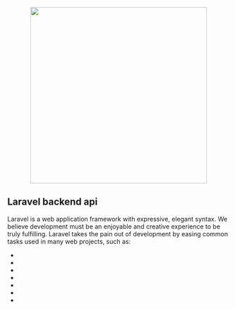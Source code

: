 <p align="center"><img src="https://res.cloudinary.com/practicaldev/image/fetch/s--nWYze10a--/c_imagga_scale,f_auto,fl_progressive,h_420,q_auto,w_1000/https://dev-to-uploads.s3.amazonaws.com/i/qtwqedl51vqx5zkxa65d.png" width="400"></p>



## Laravel backend api 

Laravel is a web application framework with expressive, elegant syntax. We believe development must be an enjoyable and creative experience to be truly fulfilling. Laravel takes the pain out of development by easing common tasks used in many web projects, such as:

- 
- 
- 
- 
- 
- 
- 


